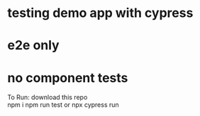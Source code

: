 # testing demo app with cypress

# e2e only

# no component tests  
  
  
To Run:
download this repo  
npm i
npm run test or npx cypress run
